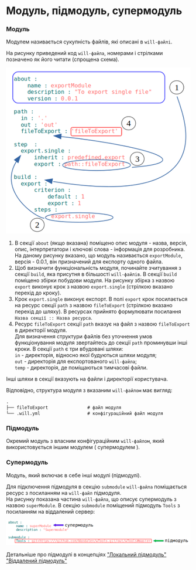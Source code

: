 # Модуль, підмодуль, супермодуль

### Модуль 
Модулем називається сукупність файлів, які описані в <code>will-файлi</code>.  

На рисунку приведений код `will-файла`, номерами і стрілками позначено як його читати (спрощена схема).  

![module.file.png](./Images/module.file.png)

1. В секції `about` (якщо вказана) поміщено опис модуля - назва, версія, опис, інтерпретатори і ключові слова - інформація для розробника. На даному рисунку вказано, що модуль називається `exportModule`, версія - 0.0.1, він призначений для експорту одного файла.   
2. Щоб визначити функціональність модуля, починайте зчитування з секції `build`, яка присутня в більшості `will-файлiв`. В секції `build` поміщено збірки побудови модуля. На рисунку збірка з назвою `export` виконує крок з назвою `export.single` (стрілкою вказано перехід до кроку).  
3. Крок `export.single` виконує експорт. В полі `export` крок посилається на ресурс секції `path` з назвою `fileToExport` (стрілкою вказано перехід до шляху). В ресурсах прийнято формулювати посилання `Назва секції :: Назва ресурса`.
4. Ресурс `fileToExport` секції `path` вказує на файл з назвою `fileToExport` в директорії модуля.   
Для визначення структури файлів без уточнення умов функціонування модуля звертайтесь до секції `path` проминувши інші кроки. В секції `path` є три вбудовані шляхи:  
`in` - директорія, відносно якої будуються шляхи модуля;  
`out` - директорія для експортованого `will-файла`;  
`temp` - директорія, де поміщаються тимчасові файли.  

Інші шляхи в секції вказують на файли і директорії користувача.  

Відповідно, структура модуля з вказаним `will-файлом` має вигляд:  

```
.  
├── fileToExport               # файл модуля
└── .will.yml                  # конфігураційний файл модуля

``` 

### Підмодуль  

Окремий модуль з власним конфігураційним <code>will-файлом</code>, який використовується іншим модулем ( супермодулем ).

### Супермодуль

Модуль, який включає в себе інші модулі (підмодулі).  

Для підключення підмодуля в секцію `submodule` `will-файлa` поміщається ресурс з посиланням на `will-файл` підмодуля.  
На рисунку показана частина `will-файла`, що описує супермодуль з назвою `superModule`. В секцію `submodule` поміщений підмодуль `Tools` з посиланням на віддалений сервер: 

![supermodule.png](./Images/supermodule.png)

Детальніше про підмодулі в концепціях ["Локальний підмодуль"](SubmodulesLocalAndRemote.md#local-submodule) ["Віддалений підмодуль"](SubmodulesLocalAndRemote.md#remote-submodule)